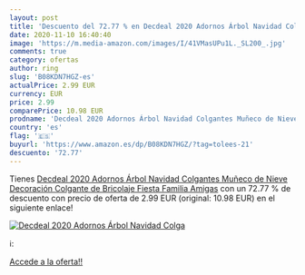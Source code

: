 ```yaml
---
layout: post
title: 'Descuento del 72.77 % en Decdeal 2020 Adornos Árbol Navidad Colga'
date: 2020-11-10 16:40:40
image: 'https://m.media-amazon.com/images/I/41VMasUPu1L._SL200_.jpg'
comments: true
category: ofertas
author: ring
slug: 'B08KDN7HGZ-es'
actualPrice: 2.99 EUR
currency: EUR
price: 2.99
comparePrice: 10.98 EUR
prodname: 'Decdeal 2020 Adornos Árbol Navidad Colgantes Muñeco de Nieve Decoración Colgante de Bricolaje Fiesta Familia Amigas'
country: 'es'
flag: '🇪🇸'
buyurl: 'https://www.amazon.es/dp/B08KDN7HGZ/?tag=tolees-21'
descuento: '72.77'
---
```


Tienes [Decdeal 2020 Adornos Árbol Navidad Colgantes Muñeco de Nieve Decoración Colgante de Bricolaje Fiesta Familia Amigas](https://www.amazon.es/dp/B08KDN7HGZ/?tag=tolees-21) con un 72.77 % de descuento con precio de oferta de 2.99 EUR (original: 10.98 EUR) en el siguiente enlace!

[![Decdeal 2020 Adornos Árbol Navidad Colga](https://m.media-amazon.com/images/I/41VMasUPu1L._SL200_.jpg)](https://www.amazon.es/dp/B08KDN7HGZ/?tag=tolees-21)

ℹ️:


[Accede a la oferta!!](https://www.amazon.es/dp/B08KDN7HGZ/?tag=tolees-21)

